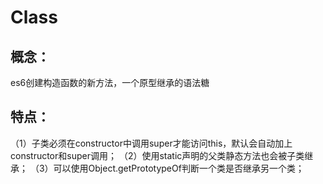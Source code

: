 # Class
## 概念：
es6创建构造函数的新方法，一个原型继承的语法糖
## 特点：
（1）子类必须在constructor中调用super才能访问this，默认会自动加上constructor和super调用；
（2）使用static声明的父类静态方法也会被子类继承；
（3）可以使用Object.getPrototypeOf判断一个类是否继承另一个类；